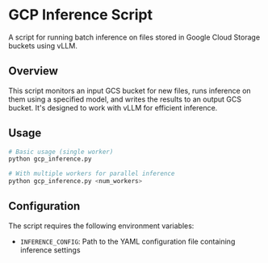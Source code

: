 # GCP Inference Script

A script for running batch inference on files stored in Google Cloud Storage buckets using vLLM.

## Overview

This script monitors an input GCS bucket for new files, runs inference on them using a specified model, and writes the results to an output GCS bucket. It's designed to work with vLLM for efficient inference.

## Usage

```bash
# Basic usage (single worker)
python gcp_inference.py

# With multiple workers for parallel inference
python gcp_inference.py <num_workers>
```

## Configuration

The script requires the following environment variables:

- `INFERENCE_CONFIG`: Path to the YAML configuration file containing inference settings
